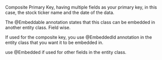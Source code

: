 Composite Primary Key, having multiple fields as your primary key, in this case, the stock ticker name and the date of the data. 

The @Embeddable annotation states that this class can be embedded in another entity class. Field wise.

If used for the composite key, you use @EmbeddedId annotation in the entity class that you want it to be embedded in.

use @Embedded if used for other fields in the entity class.

